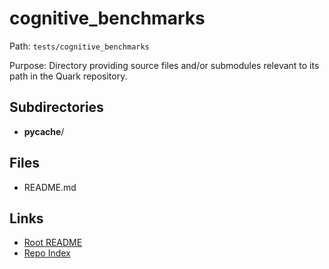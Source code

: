 # cognitive_benchmarks

Path: `tests/cognitive_benchmarks`

Purpose: Directory providing source files and/or submodules relevant to its path in the Quark repository.

## Subdirectories
- __pycache__/

## Files
- README.md

## Links
- [Root README](../README.md)
- [Repo Index](../repo_index.json)
